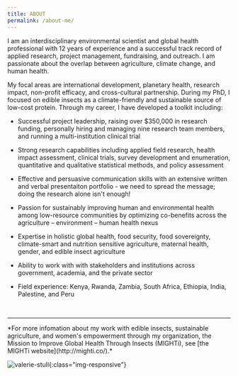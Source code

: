 ```yaml
---
title: ABOUT
permalink: /about-me/
---
```


I am an interdisciplinary environmental scientist and global health professional with
12 years of experience and a successful track record of
applied research, project management, fundraising, and
outreach. I am passionate about the overlap between agriculture, climate change, and human health.

My focal areas are international development, planetary health,
research impact, non-profit efficacy, and cross-cultural partnership.  During my PhD, I
focused on edible insects as a climate-friendly and sustainable source
of low-cost protein.  Through my career, I have developed a toolkit including:

  
- Successful project leadership, raising over $350,000 in
  research funding, personally hiring and managing nine research team
  members, and running a multi-institution clinical trial

- Strong research capabilities including applied field research,
  health impact assessment, clinical trials, survey development and
  enumeration, quantitative and qualitative statistical methods, and
  policy assessment
  
- Effective and persuasive communication skills with an extensive written
  and verbal presentaiton portfolio - we need to spread the message;
  doing the research alone isn't enough!
  
- Passion for sustainably improving human and environmental health
  among low-resource communities by optimizing co-benefits across the
  agriculture – environment – human health nexus 
  
- Expertise in holistic global health, food security, food
  sovereignty, climate-smart and nutrition sensitive agriculture,
  maternal health, gender, and edible insect agriculture
  
- Ability to work with with stakeholders and institutions across government, academia, and the private sector
  
- Field experience: Kenya, Rwanda, Zambia, South Africa, Ethiopia,
  India, Palestine, and Peru
  
<br>

<hr>
*For more infomation about my work with edible insects, sustainable
agriculture, and women's empowerment through my organization, the Mission to Improve
Global Health Through Insects (MIGHTi), see [the MIGHTi
website](http://mighti.co/).*

![valerie-stull](/assets/img/headshot.png){:class="img-responsive"}
